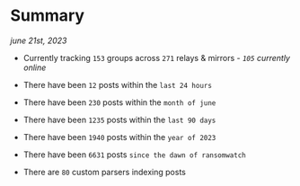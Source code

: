 
# Summary
_june 21st, 2023_

- Currently tracking `153` groups across `271` relays & mirrors - _`105` currently online_

- There have been `12` posts within the `last 24 hours`

- There have been `230` posts within the `month of june`

- There have been `1235` posts within the `last 90 days`

- There have been `1940` posts within the `year of 2023`

- There have been `6631` posts `since the dawn of ransomwatch`

- There are `80` custom parsers indexing posts
